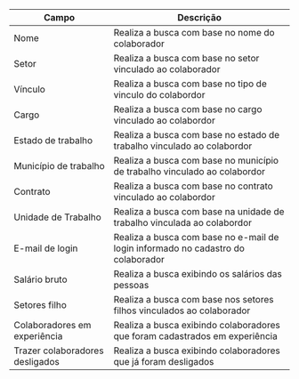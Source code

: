 | **Campo**       	              | **Descrição**                                                                    |
|---------------------------------|----------------------------------------------------------------------------------|
| Nome     	                      | Realiza a busca com base no nome do colaborador                                  |
| Setor            	              | Realiza a busca com base no setor vinculado ao colaborador                       |
| Vínculo	      	              | Realiza a busca com base no tipo de vinculo do colabordor                        |
| Cargo             	          | Realiza a busca com base no cargo vinculado ao colabordor                        |
| Estado de trabalho              | Realiza a busca com base no estado de trabalho vinculado ao colabordor           |
| Município de trabalho           | Realiza a busca com base no município de trabalho vinculado ao colabordor        |
| Contrato                        | Realiza a busca com base no contrato vinculado ao colabordor                     |
| Unidade de Trabalho             | Realiza a busca com base na unidade de trabalho vinculada ao colabordor          |
| E-mail de login                 | Realiza a busca com base no e-mail de login informado no cadastro do colaborador |
| Salário bruto                   | Realiza a busca exibindo os salários das pessoas                                 |
| Setores filho                   | Realiza a busca com base nos setores filhos vinculados ao colaborador            |
| Colaboradores em experiência    | Realiza a busca exibindo colaboradores que foram cadastrados em experiência      |
| Trazer colaboradores desligados | Realiza a busca exibindo colaboradores que já foram desligados                   |